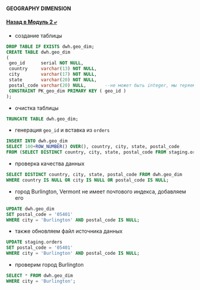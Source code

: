 #### GEOGRAPHY DIMENSION

#### [Назад в Модуль 2 ⤶](/data/Module2/readme.md)

- создание таблицы

```sql
DROP TABLE IF EXISTS dwh.geo_dim;
CREATE TABLE dwh.geo_dim
(
 geo_id      serial NOT NULL,
 country     varchar(13) NOT NULL,
 city        varchar(17) NOT NULL,
 state       varchar(20) NOT NULL,
 postal_code varchar(20) NULL,       --не может быть integer, мы теряем первый 0
 CONSTRAINT PK_geo_dim PRIMARY KEY ( geo_id )
);
```

- очистка таблицы

```sql
TRUNCATE TABLE dwh.geo_dim;
```

- генерация `geo_id` и вставка из `orders`

```sql
INSERT INTO dwh.geo_dim 
SELECT 100+ROW_NUMBER() OVER(), country, city, state, postal_code 
FROM (SELECT DISTINCT country, city, state, postal_code FROM staging.orders) a;
```

- проверка качества данных

```sql
SELECT DISTINCT country, city, state, postal_code FROM dwh.geo_dim
WHERE country IS NULL OR city IS NULL OR postal_code IS NULL;
```

- город Burlington, Vermont не имеет почтового индекса, добавляем его

```sql
UPDATE dwh.geo_dim
SET postal_code = '05401'
WHERE city = 'Burlington' AND postal_code IS NULL;
```

- также обновляем файл источника данных

```sql
UPDATE staging.orders
SET postal_code = '05401'
WHERE city = 'Burlington' AND postal_code IS NULL;
```

- проверим город Burlington

```sql
SELECT * FROM dwh.geo_dim
WHERE city = 'Burlington';
```